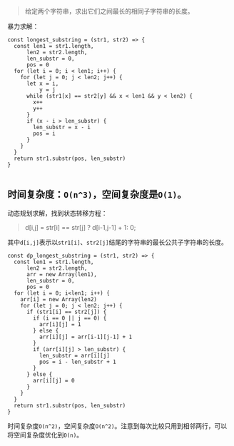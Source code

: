 >给定两个字符串，求出它们之间最长的相同子字符串的长度。

暴力求解：
```
const longest_substring = (str1, str2) => {
  const len1 = str1.length,
      len2 = str2.length,
      len_substr = 0,
      pos = 0
  for (let i = 0; i < len1; i++) {
    for (let j = 0; j < len2; j++) {
      let x = i,
          y = j
      while (str1[x] == str2[y] && x < len1 && y < len2) {
        x++
        y++
      }
      if (x - i > len_substr) {
        len_substr = x - i
        pos = i
      }
    }
  }
  return str1.substr(pos, len_substr)
}
    
```
时间复杂度：`O(n^3)`，空间复杂度是`O(1)`。
---

动态规划求解，找到状态转移方程：

>d[i,j] = str[i] == str[j] ? d[i-1,j-1] + 1: 0;

其中`d[i,j]`表示以`str1[i]`、`str2[j]`结尾的字符串的最长公共子字符串的长度。
```
const dp_longest_substring = (str1, str2) => {
  const len1 = str1.length,
      len2 = str2.length,
      arr = new Array(len1),
      len_substr = 0,
      pos = 0
  for (let i = 0; i<len1; i++) {
    arr[i] = new Array(len2)
    for (let j = 0; j < len2; j++) {
      if (str1[i] == str2[j]) {
        if (i == 0 || j == 0) {
          arr[i][j] = 1
        } else {
          arr[i][j] = arr[i-1][j-1] + 1
        }
        if (arr[i][j] > len_substr) {
          len_substr = arr[i][j]
          pos = i - len_substr + 1
        }
      } else {
        arr[i][j] = 0
      }
    }
  }
  return str1.substr(pos, len_substr)
}
```
时间复杂度`O(n^2)`，空间复杂度`O(n^2)`。注意到每次比较只用到相邻两行，可以将空间复杂度优化到`O(n)`。